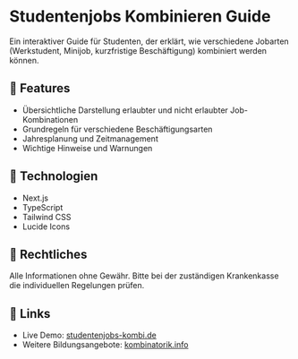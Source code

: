 # Studentenjobs Kombinieren Guide

Ein interaktiver Guide für Studenten, der erklärt, wie verschiedene Jobarten (Werkstudent, Minijob, kurzfristige Beschäftigung) kombiniert werden können.

## 🎯 Features

- Übersichtliche Darstellung erlaubter und nicht erlaubter Job-Kombinationen
- Grundregeln für verschiedene Beschäftigungsarten
- Jahresplanung und Zeitmanagement
- Wichtige Hinweise und Warnungen

## 🚀 Technologien

- Next.js
- TypeScript
- Tailwind CSS
- Lucide Icons

## 📝 Rechtliches

Alle Informationen ohne Gewähr. Bitte bei der zuständigen Krankenkasse die individuellen Regelungen prüfen.

## 🔗 Links

- Live Demo: [studentenjobs-kombi.de](https://studentenjobs-kombi.de)
- Weitere Bildungsangebote: [kombinatorik.info](https://kombinatorik.info)